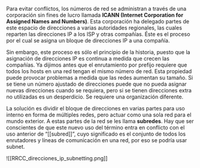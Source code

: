 Para evitar conflictos, los números de red se administran a través de una corporación sin fines de lucro llamada **ICANN (Internet Corporation for Assigned Names and Numbers)**. Esta corporación ha delegado partes de este espacio de direcciones a varias autoridades regionales, las cuales reparten las direcciones IP a los ISP y otras compañías. Éste es el proceso por el cual se asigna un bloque de direcciones IP a una compañía.

Sin embargo, este proceso es sólo el principio de la historia, puesto que la asignación de direcciones IP es continua a medida que crecen las compañías. Ya dijimos antes que el enrutamiento por prefijo requiere que todos los hosts en una red tengan el mismo número de red. Esta propiedad puede provocar problemas a medida que las redes aumentan su tamaño. Si se tiene un número ajustado de direcciones puede que no pueda asignar nuevas direcciones cuando se requiera, pero si se tienen direcciones extra no utilizadas es un desperdicio. Se requiere una organización diferente.

La solución es dividir el bloque de direcciones en varias partes para uso interno en forma de múltiples redes, pero actuar como una sola red para el mundo exterior. A estas partes de la red se les llama **subredes**. Hay que ser conscientes de que este nuevo uso del término entra en conflicto con el uso anterior de “[[subred]]”, cuyo significado es el conjunto de todos los enrutadores y líneas de comunicación en una red, por eso se podría usar subnet.

![[RRCC_direcciones_ip_subnetting.png]]
